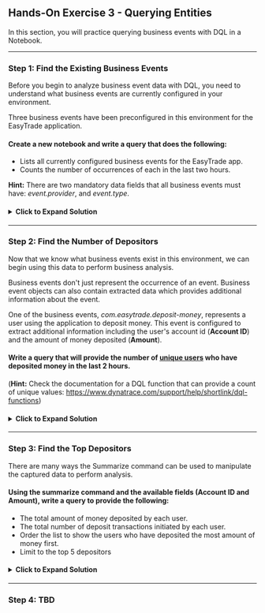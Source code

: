 ## Hands-On Exercise 3 - Querying Entities

In this section, you will practice querying business events with DQL in a Notebook.

---

### Step 1: Find the Existing Business Events

Before you begin to analyze business event data with DQL, you need to understand what business events are currently configured in your environment.

Three business events have been preconfigured in this environment for the EasyTrade application.  

#### Create a new notebook and write a query that does the following:
- Lists all currently configured business events for the EasyTrade app.
- Counts the number of occurrences of each in the last two hours.

**Hint:** There are two mandatory data fields that all business events must have: _event.provider_, and _event.type_.  

<H4><details>
    <summary>Click to Expand Solution</summary>

```
	fetch bizevents
	| filter event.provider == "www.easytrade.com"
	| summarize count = count(), by:{event.provider, event.type}
```

![Bizevent Exercise 1 Solution](../../assets/images/bizevent_solution_ex2.png)

</H4></details>




---

### Step 2: Find the Number of Depositors

Now that we know what business events exist in this environment, we can begin using this data to perform business analysis. 

Business events don't just represent the occurrence of an event.  Business event objects can also contain extracted data which provides additional information about the event.

One of the business events, _com.easytrade.deposit-money_, represents a user using the application to deposit money.  This event is configured to extract additional information including the user's account id (**Account ID**) and the amount of money deposited (**Amount**).

#### Write a query that will provide the number of <u>unique users</u> who have deposited money in the last 2 hours.

(**Hint:** Check the documentation for a DQL function that can provide a count of unique values: https://www.dynatrace.com/support/help/shortlink/dql-functions)


<H4><details>
    <summary>Click to Expand Solution</summary>

```
	fetch bizevents
	| filter event.type == "com.easytrade.deposit-money"
    | summarize distinctUsers = countDistinct(accountId)
```

![Bizevent Exercise 2 Solution](../../assets/images/bizevent_solution_ex3.png)

</H4></details>


---


### Step 3: Find the Top Depositors

There are many ways the Summarize command can be used to manipulate the captured data to perform analysis.

#### Using the summarize command and the available fields (Account ID and Amount), write a query to provide the following:
- The total amount of money deposited by each user.
- The total number of deposit transactions initiated by each user.
- Order the list to show the users who have deposited the most amount of money first.
- Limit to the top 5 depositors

<H4><details>
    <summary>Click to Expand Solution</summary>

```
    fetch bizevents
    | filter event.type == "com.easytrade.deposit"
    | summarize {totalMoneyDeposited = sum(Amount), numberOfTransactions = count()}, by:{`Account ID`}
    | sort totalMoneyDeposited desc
    | limit 5
```

![Bizevent Exercise 3 Solution](../../assets/images/bizevent_solution_3.png)

</H4></details>


---


### Step 4: TBD